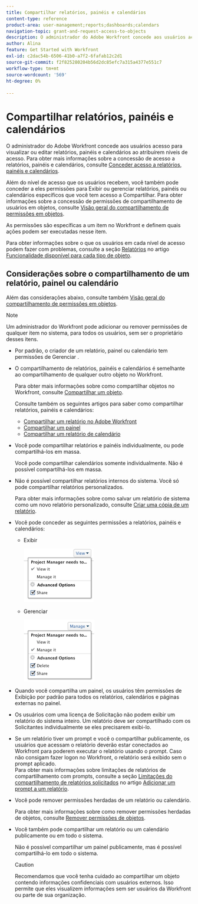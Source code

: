```yaml
---
title: Compartilhar relatórios, painéis e calendários
content-type: reference
product-area: user-management;reports;dashboards;calendars
navigation-topic: grant-and-request-access-to-objects
description: O administrador do Adobe Workfront concede aos usuários acesso para visualizar ou editar relatórios, painéis e calendários ao atribuírem níveis de acesso. Para obter mais informações sobre como conceder acesso a relatórios, painéis e calendários, consulte Conceder acesso a relatórios, painéis e calendários.
author: Alina
feature: Get Started with Workfront
exl-id: c2dac54b-6506-41b0-a7f2-6fafab12c2d1
source-git-commit: f2f825280204b56d2dc85efc7a315a4377e551c7
workflow-type: tm+mt
source-wordcount: '569'
ht-degree: 0%

---
```


# Compartilhar relatórios, painéis e calendários

O administrador do Adobe Workfront concede aos usuários acesso para visualizar ou editar relatórios, painéis e calendários ao atribuírem níveis de acesso. Para obter mais informações sobre a concessão de acesso a relatórios, painéis e calendários, consulte [Conceder acesso a relatórios, painéis e calendários](../../administration-and-setup/add-users/configure-and-grant-access/grant-access-reports-dashboards-calendars.md).

Além do nível de acesso que os usuários recebem, você também pode conceder a eles permissões para Exibir ou gerenciar relatórios, painéis ou calendários específicos que você tem acesso a Compartilhar. Para obter informações sobre a concessão de permissões de compartilhamento de usuários em objetos, consulte [Visão geral do compartilhamento de permissões em objetos](../../workfront-basics/grant-and-request-access-to-objects/sharing-permissions-on-objects-overview.md).

As permissões são específicas a um item no Workfront e definem quais ações podem ser executadas nesse item.

Para obter informações sobre o que os usuários em cada nível de acesso podem fazer com problemas, consulte a seção [Relatórios](../../administration-and-setup/add-users/access-levels-and-object-permissions/functionality-available-for-each-object-type.md#reports) no artigo [Funcionalidade disponível para cada tipo de objeto](../../administration-and-setup/add-users/access-levels-and-object-permissions/functionality-available-for-each-object-type.md).

## Considerações sobre o compartilhamento de um relatório, painel ou calendário

Além das considerações abaixo, consulte também [Visão geral do compartilhamento de permissões em objetos](../../workfront-basics/grant-and-request-access-to-objects/sharing-permissions-on-objects-overview.md).

>[!NOTE]
>
>Um administrador do Workfront pode adicionar ou remover permissões de qualquer item no sistema, para todos os usuários, sem ser o proprietário desses itens.

* Por padrão, o criador de um relatório, painel ou calendário tem permissões de Gerenciar .
* O compartilhamento de relatórios, painéis e calendários é semelhante ao compartilhamento de qualquer outro objeto no Workfront.

   Para obter mais informações sobre como compartilhar objetos no Workfront, consulte [Compartilhar um objeto](../../workfront-basics/grant-and-request-access-to-objects/share-an-object.md).

   Consulte também os seguintes artigos para saber como compartilhar relatórios, painéis e calendários:

   * [Compartilhar um relatório no Adobe Workfront](../../reports-and-dashboards/reports/creating-and-managing-reports/share-report.md)
   * [Compartilhar um painel](../../reports-and-dashboards/dashboards/creating-and-managing-dashboards/share-dashboard.md)
   * [Compartilhar um relatório de calendário](../../reports-and-dashboards/reports/calendars/share-a-calendar-report.md)

* Você pode compartilhar relatórios e painéis individualmente, ou pode compartilhá-los em massa.

   Você pode compartilhar calendários somente individualmente. Não é possível compartilhá-los em massa.

* Não é possível compartilhar relatórios internos do sistema. Você só pode compartilhar relatórios personalizados.

   Para obter mais informações sobre como salvar um relatório de sistema como um novo relatório personalizado, consulte [Criar uma cópia de um relatório](../../reports-and-dashboards/reports/creating-and-managing-reports/create-copy-report.md).

* Você pode conceder as seguintes permissões a relatórios, painéis e calendários:

   * Exibir

      ![](assets/screen-shot-2014-01-22-at-10.19.55-am.png)

   * Gerenciar

      ![](assets/screen-shot-2014-01-22-at-10.20.13-am.png)

* Quando você compartilha um painel, os usuários têm permissões de Exibição por padrão para todos os relatórios, calendários e páginas externas no painel.
* Os usuários com uma licença de Solicitação não podem exibir um relatório do sistema inteiro. Um relatório deve ser compartilhado com os Solicitantes individualmente se eles precisarem exibi-lo.
* Se um relatório tiver um prompt e você o compartilhar publicamente, os usuários que acessam o relatório deverão estar conectados ao Workfront para poderem executar o relatório usando o prompt. Caso não consigam fazer logon no Workfront, o relatório será exibido sem o prompt aplicado.\
   Para obter mais informações sobre limitações de relatórios de compartilhamento com prompts, consulte a seção [Limitações do compartilhamento de relatórios solicitados](../../reports-and-dashboards/reports/creating-and-managing-reports/add-prompt-report.md#limitations-of-running-public-prompted-reports) no artigo [Adicionar um prompt a um relatório](../../reports-and-dashboards/reports/creating-and-managing-reports/add-prompt-report.md).

* Você pode remover permissões herdadas de um relatório ou calendário.

   Para obter mais informações sobre como remover permissões herdadas de objetos, consulte [Remover permissões de objetos](../../workfront-basics/grant-and-request-access-to-objects/remove-permissions-from-objects.md).

* Você também pode compartilhar um relatório ou um calendário publicamente ou em todo o sistema.

   Não é possível compartilhar um painel publicamente, mas é possível compartilhá-lo em todo o sistema.

   >[!CAUTION]
   >
   >Recomendamos que você tenha cuidado ao compartilhar um objeto contendo informações confidenciais com usuários externos. Isso permite que eles visualizem informações sem ser usuários da Workfront ou parte de sua organização.
